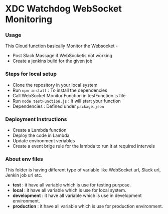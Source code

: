# XDC Watchdog WebSocket Monitoring #

### Usage ###

This Cloud function basically Monitor the Websocket  -
* Post Slack Massage if WebSocketis not working 
* Create a jenkins build for the given job

### Steps for local setup ###

* Clone the repository in your local system
* Run `npm install` : To install the dependencies
* Call WebSocket Monitor Function in testFunction.js file 
* Run `node testFunction.js` : It will start your function 
* Dependencies : Defined under `package.json`


### Deployment instructions ### 

* Create a Lambda function 
* Deploy the code in Lambda 
* Update environment veriables 
* Create a event brige rule for the lambda to run it at required intervels     

### About env files ###

This folder is having different type of variable like WebSocket url, Slack url, Jenkin job url etc.
* **test** : it have all variable which is use for testing purpose.
* **local** : it have all variable which is use for local system.
* **development** : it have all variable which is use in development environment.
* **production** : it have all variable which is use for production environment.


